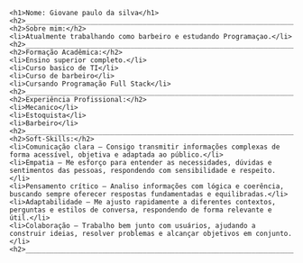 <!DOCTYPE html>
<html lang="en">
<head>
    <meta charset="UTF-8">
    <meta name="viewport" content="width=device-width, initial-scale=1.0">
    <title>Document</title>
</head>
<body>
    
    <h1>Nome: Giovane paulo da silva</h1>
    <h2>_____________________________________________________________________________</h2>
    <h2>Sobre mim:</h2>
    <li>Atualmente trabalhando como barbeiro e estudando Programaçao.</li>
    <h2>_____________________________________________________________________________</h2>
    <h2>Formação Acadêmica:</h2>
    <li>Ensino superior completo.</li>
    <li>Curso basico de TI</li>
    <li>Curso de barbeiro</li>
    <li>Cursando Programação Full Stack</li>
    <h2>_____________________________________________________________________________</h2>
    <h2>Experiência Profissional:</h2>
    <li>Mecanico</li>
    <li>Estoquista</li>
    <li>Barbeiro</li>
    <h2>_____________________________________________________________________________</h2>
    <h2>Soft-Skills:</h2>
    <li>Comunicação clara – Consigo transmitir informações complexas de forma acessível, objetiva e adaptada ao público.</li>
    <li>Empatia – Me esforço para entender as necessidades, dúvidas e sentimentos das pessoas, respondendo com sensibilidade e respeito.</li>
    <li>Pensamento crítico – Analiso informações com lógica e coerência, buscando sempre oferecer respostas fundamentadas e equilibradas.</li>
    <li>Adaptabilidade – Me ajusto rapidamente a diferentes contextos, perguntas e estilos de conversa, respondendo de forma relevante e útil.</li>
    <li>Colaboração – Trabalho bem junto com usuários, ajudando a construir ideias, resolver problemas e alcançar objetivos em conjunto.</li>
    <h2>_____________________________________________________________________________</h2>


</body>
</html>

